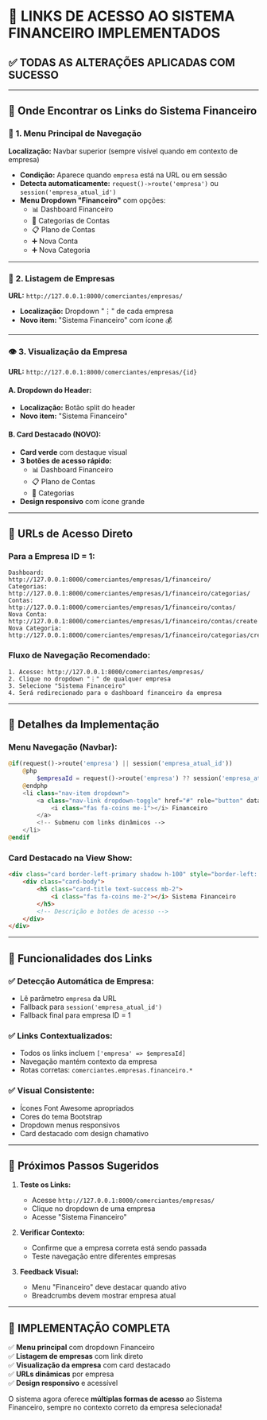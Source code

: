 # 🔗 LINKS DE ACESSO AO SISTEMA FINANCEIRO IMPLEMENTADOS

## ✅ **TODAS AS ALTERAÇÕES APLICADAS COM SUCESSO**

---

## 📍 **Onde Encontrar os Links do Sistema Financeiro**

### 🧭 **1. Menu Principal de Navegação**
**Localização:** Navbar superior (sempre visível quando em contexto de empresa)
- **Condição:** Aparece quando `empresa` está na URL ou em sessão
- **Detecta automaticamente:** `request()->route('empresa')` ou `session('empresa_atual_id')`
- **Menu Dropdown "Financeiro"** com opções:
  - 📊 Dashboard Financeiro
  - 📁 Categorias de Contas  
  - 📋 Plano de Contas
  - ➕ Nova Conta
  - ➕ Nova Categoria

---

### 🏢 **2. Listagem de Empresas** 
**URL:** `http://127.0.0.1:8000/comerciantes/empresas/`
- **Localização:** Dropdown "⋮" de cada empresa
- **Novo item:** "Sistema Financeiro" com ícone 💰

---

### 👁️ **3. Visualização da Empresa**
**URL:** `http://127.0.0.1:8000/comerciantes/empresas/{id}`

#### **A. Dropdown do Header:**
- **Localização:** Botão split do header
- **Novo item:** "Sistema Financeiro" 

#### **B. Card Destacado (NOVO):**
- **Card verde** com destaque visual
- **3 botões de acesso rápido:**
  - 📊 Dashboard Financeiro
  - 📋 Plano de Contas  
  - 📁 Categorias
- **Design responsivo** com ícone grande

---

## 🎯 **URLs de Acesso Direto**

### **Para a Empresa ID = 1:**
```
Dashboard:     http://127.0.0.1:8000/comerciantes/empresas/1/financeiro/
Categorias:    http://127.0.0.1:8000/comerciantes/empresas/1/financeiro/categorias/
Contas:        http://127.0.0.1:8000/comerciantes/empresas/1/financeiro/contas/
Nova Conta:    http://127.0.0.1:8000/comerciantes/empresas/1/financeiro/contas/create
Nova Categoria: http://127.0.0.1:8000/comerciantes/empresas/1/financeiro/categorias/create
```

### **Fluxo de Navegação Recomendado:**
```
1. Acesse: http://127.0.0.1:8000/comerciantes/empresas/
2. Clique no dropdown "⋮" de qualquer empresa
3. Selecione "Sistema Financeiro" 
4. Será redirecionado para o dashboard financeiro da empresa
```

---

## 🎨 **Detalhes da Implementação**

### **Menu Navegação (Navbar):**
```php
@if(request()->route('empresa') || session('empresa_atual_id'))
    @php
        $empresaId = request()->route('empresa') ?? session('empresa_atual_id') ?? 1;
    @endphp
    <li class="nav-item dropdown">
        <a class="nav-link dropdown-toggle" href="#" role="button" data-bs-toggle="dropdown">
            <i class="fas fa-coins me-1"></i> Financeiro
        </a>
        <!-- Submenu com links dinâmicos -->
    </li>
@endif
```

### **Card Destacado na View Show:**
```html
<div class="card border-left-primary shadow h-100" style="border-left: 4px solid #28a745 !important;">
    <div class="card-body">
        <h5 class="card-title text-success mb-2">
            <i class="fas fa-coins me-2"></i> Sistema Financeiro
        </h5>
        <!-- Descrição e botões de acesso -->
    </div>
</div>
```

---

## 🔧 **Funcionalidades dos Links**

### ✅ **Detecção Automática de Empresa:**
- Lê parâmetro `empresa` da URL
- Fallback para `session('empresa_atual_id')`  
- Fallback final para empresa ID = 1

### ✅ **Links Contextualizados:**
- Todos os links incluem `['empresa' => $empresaId]`
- Navegação mantém contexto da empresa
- Rotas corretas: `comerciantes.empresas.financeiro.*`

### ✅ **Visual Consistente:**
- Ícones Font Awesome apropriados
- Cores do tema Bootstrap
- Dropdown menus responsivos
- Card destacado com design chamativo

---

## 🎯 **Próximos Passos Sugeridos**

1. **Teste os Links:**
   - Acesse `http://127.0.0.1:8000/comerciantes/empresas/`
   - Clique no dropdown de uma empresa
   - Acesse "Sistema Financeiro"

2. **Verificar Contexto:**
   - Confirme que a empresa correta está sendo passada
   - Teste navegação entre diferentes empresas

3. **Feedback Visual:**
   - Menu "Financeiro" deve destacar quando ativo
   - Breadcrumbs devem mostrar empresa atual

---

## 🎉 **IMPLEMENTAÇÃO COMPLETA**

✅ **Menu principal** com dropdown Financeiro  
✅ **Listagem de empresas** com link direto  
✅ **Visualização da empresa** com card destacado  
✅ **URLs dinâmicas** por empresa  
✅ **Design responsivo** e acessível  

O sistema agora oferece **múltiplas formas de acesso** ao Sistema Financeiro, sempre no contexto correto da empresa selecionada!
